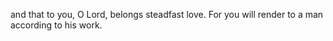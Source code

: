and that to you, O Lord, belongs steadfast love. For you will render to a man according to his work.
